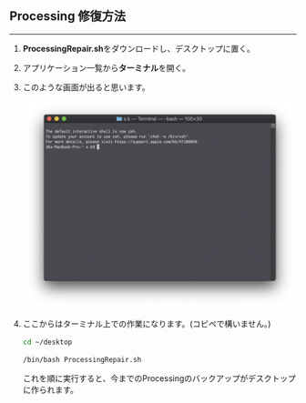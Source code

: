 ## Processing 修復方法

---

1. **ProcessingRepair.sh**をダウンロードし、デスクトップに置く。

2. アプリケーション一覧から**ターミナル**を開く。

3. このような画面が出ると思います。

    <img src="./Terminal.png">

4. ここからはターミナル上での作業になります。(コピペで構いません。)

   ```sh
   cd ~/desktop
   ```

   ```sh
   /bin/bash ProcessingRepair.sh
   ```

   これを順に実行すると、今までのProcessingのバックアップがデスクトップに作られます。

   

